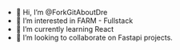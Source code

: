 - 👋 Hi, I’m @ForkGitAboutDre
- 👀 I’m interested in FARM - Fullstack
- 🌱 I’m currently learning React
- 💞️ I’m looking to collaborate on Fastapi projects.

<!---
ForkGitAboutDre/ForkGitAboutDre is a ✨ special ✨ repository because its `README.md` (this file) appears on your GitHub profile.
You can click the Preview link to take a look at your changes.
--->
